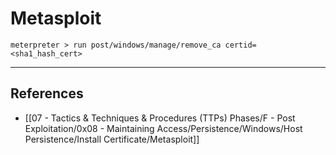 # Metasploit

```
meterpreter > run post/windows/manage/remove_ca certid=<sha1_hash_cert>
```

---
## References

- [[07 - Tactics & Techniques & Procedures (TTPs) Phases/F - Post Exploitation/0x08 - Maintaining Access/Persistence/Windows/Host Persistence/Install Certificate/Metasploit]]